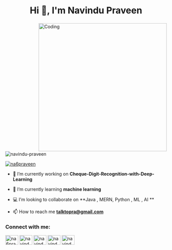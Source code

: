 <!-- ![MasterHead] -->
<h1 align="center">Hi 👋, I'm Navindu Praveen</h1>



<h3 align="center"> </h3>
<img align="right" alt="Coding" width="400" src="https://miro.medium.com/max/1360/1*zVnWJtyGOX_kUIDm6ccCfQ.gif"></img>
<p align="left"> <img src="https://komarev.com/ghpvc/?username=navindu-praveen&label=Profile%20views&color=0e75b6&style=flat" alt="navindu-praveen" /> </p>



<p align="left"> <a href="https://twitter.com/na6praveen" target="blank"><img src="https://img.shields.io/twitter/follow/na6praveen?logo=twitter&style=for-the-badge" alt="na6praveen" /></a> </p>

- 🔭 I’m currently working on **Cheque-Digit-Recognition-with-Deep-Learning**

- 🌱 I’m currently learning **machine learning**

- 💻 I’m looking to collaborate on **Java , MERN, Python , ML , AI **

- 📫 How to reach me **talktopra@gmail.com**



<h3 align="left">Connect with me:</h3>

<p align="left">
<a href="https://twitter.com/na6praveen" target="blank"><img align="center" src="https://raw.githubusercontent.com/rahuldkjain/github-profile-readme-generator/master/src/images/icons/Social/twitter.svg" alt="na6praveen" height="30" width="40" /></a>
<a href="https://linkedin.com/in/navindupraveen" target="blank"><img align="center" src="https://raw.githubusercontent.com/rahuldkjain/github-profile-readme-generator/master/src/images/icons/Social/linked-in-alt.svg" alt="navindupraveen" height="30" width="40" /></a>
<a href="https://fb.com/navindupraveen" target="blank"><img align="center" src="https://raw.githubusercontent.com/rahuldkjain/github-profile-readme-generator/master/src/images/icons/Social/facebook.svg" alt="navindupraveen" height="30" width="40" /></a>
<a href="https://instagram.com/navindu_praveen" target="blank"><img align="center" src="https://raw.githubusercontent.com/rahuldkjain/github-profile-readme-generator/master/src/images/icons/Social/instagram.svg" alt="navindu_praveen" height="30" width="40" /></a>
<a href="https://www.youtube.com/c/navindupraveen" target="blank"><img align="center" src="https://raw.githubusercontent.com/rahuldkjain/github-profile-readme-generator/master/src/images/icons/Social/youtube.svg" alt="navindupraveen" height="30" width="40" /></a>
</p>
